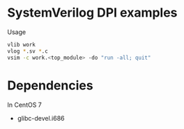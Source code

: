 # SystemVerilog DPI examples

Usage

```sh
vlib work
vlog *.sv *.c
vsim -c work.<top_module> -do "run -all; quit"
```

# Dependencies

In CentOS 7

* glibc-devel.i686 
